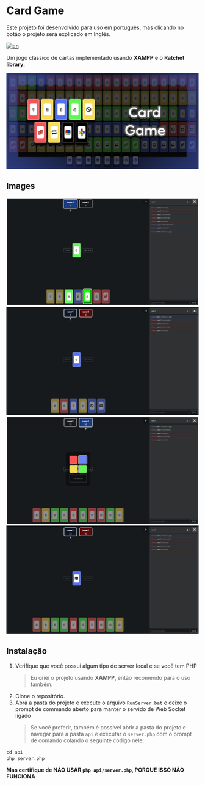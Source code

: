 # Card Game

Este projeto foi desenvolvido para uso em português, mas clicando no botão o projeto será explicado em Inglês.

[![en](https://img.shields.io/badge/lang-en-red.svg)](https://github.com/GiovanniEliasDaRosa/Card-Game/blob/main/README.md)

Um jogo clássico de cartas implementado usando **XAMPP** e o **Ratchet library**.

![Imagem de capa](https://raw.githubusercontent.com/GiovanniEliasDaRosa/Card-Game/main/Card.png)

## Images

![Imagem 1 do jogo](https://raw.githubusercontent.com/GiovanniEliasDaRosa/Card-Game/main/readmeimg/image1.png)
![Imagem 2 do jogo](https://raw.githubusercontent.com/GiovanniEliasDaRosa/Card-Game/main/readmeimg/image2.png)
![Imagem 3 do jogo](https://raw.githubusercontent.com/GiovanniEliasDaRosa/Card-Game/main/readmeimg/image3.png)
![Imagem 4 do jogo](https://raw.githubusercontent.com/GiovanniEliasDaRosa/Card-Game/main/readmeimg/image4.png)

## Instalação

1. Verifique que você possui algum tipo de server local e se você tem PHP
   > Eu criei o projeto usando **XAMPP**, então recomendo para o uso também.
2. Clone o repositório.
3. Abra a pasta do projeto e execute o arquivo `RunServer.bat` e deixe o prompt de commando aberto para manter o servido de Web Socket ligado
   > Se você preferir, também é possível abrir a pasta do projeto e navegar para a pasta `api` e executar o `server.php` com o prompt de comando colando o seguinte código nele:

```shell
cd api
php server.php
```

**Mas certifique de NÃO USAR `php api/server.php`, PORQUE ISSO NÃO FUNCIONA**
